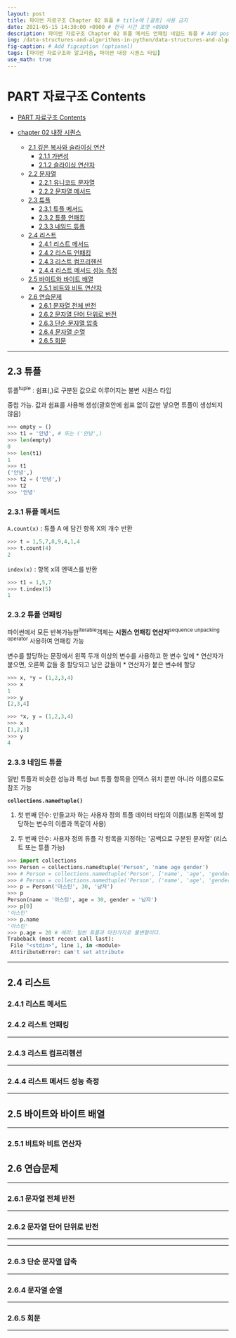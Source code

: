 ```yaml
---
layout: post
title: 파이썬 자료구조 Chapter 02 튜플 # title에 [괄호] 사용 금지
date: 2021-05-15 14:30:00 +0900 # 한국 시간 포맷 +0900
description: 파이썬 자료구조 Chapter 02 튜플 메서드 언패킹 네임드 튜플 # Add post description (optional)
img: /data-structures-and-algorithms-in-python/data-structures-and-algorithms-in-python.png # Add image post (optional)
fig-caption: # Add figcaption (optional)
tags: [파이썬 자료구조와 알고리즘, 파이썬 내장 시퀀스 타입]
use_math: true
---
```

# PART 자료구조 Contents

- [PART 자료구조 Contents](#part-자료구조-contents)

- [chapter 02 내장 시퀀스](https://sharpswan.github.io/python-chapter02-copy-slicing/#chapter-02-%EB%82%B4%EC%9E%A5-%EC%8B%9C%ED%80%80%EC%8A%A4)
  - [2.1 깊은 복사와 슬라이싱 연산](https://sharpswan.github.io/python-chapter02-copy-slicing/#21-%EA%B9%8A%EC%9D%80-%EB%B3%B5%EC%82%AC%EC%99%80-%EC%8A%AC%EB%9D%BC%EC%9D%B4%EC%8B%B1-%EC%97%B0%EC%82%B0)
    - [2.1.1 가변성](https://sharpswan.github.io/python-chapter02-copy-slicing/#211-%EA%B0%80%EB%B3%80%EC%84%B1)
    - [2.1.2 슬라이싱 연산자](https://sharpswan.github.io/python-chapter02-copy-slicing/#212-%EC%8A%AC%EB%9D%BC%EC%9D%B4%EC%8B%B1-%EC%97%B0%EC%82%B0%EC%9E%90)
  - [2.2 문자열](https://sharpswan.github.io/python-string/#22-%EB%AC%B8%EC%9E%90%EC%97%B4)
    - [2.2.1 유니코드 문자열](https://sharpswan.github.io/python-string/#221-%EC%9C%A0%EB%8B%88%EC%BD%94%EB%93%9C-%EB%AC%B8%EC%9E%90%EC%97%B4)
    - [2.2.2 문자열 메서드](https://sharpswan.github.io/python-string/#222-%EB%AC%B8%EC%9E%90%EC%97%B4-%EB%A9%94%EC%84%9C%EB%93%9C)    
  - [2.3 튜플](#23-튜플)
    - [2.3.1 튜플 메서드](#231-튜플-메서드)
    - [2.3.2 튜플 언패킹](#232-튜플-언패킹)
    - [2.3.3 네임드 튜플](#233-네임드-튜플)
  - [2.4 리스트](https://sharpswan.github.io/python-list/#24-%EB%A6%AC%EC%8A%A4%ED%8A%B8)
    - [2.4.1 리스트 메서드](https://sharpswan.github.io/python-list/#241-%EB%A6%AC%EC%8A%A4%ED%8A%B8-%EB%A9%94%EC%84%9C%EB%93%9C)
    - [2.4.2 리스트 언패킹](https://sharpswan.github.io/python-list/#242-%EB%A6%AC%EC%8A%A4%ED%8A%B8-%EC%96%B8%ED%8C%A8%ED%82%B9)
    - [2.4.3 리스트 컴프리헨션](https://sharpswan.github.io/python-list/#243-%EB%A6%AC%EC%8A%A4%ED%8A%B8-%EC%BB%B4%ED%94%84%EB%A6%AC%ED%97%A8%EC%85%98)
    - [2.4.4 리스트 메서드 성능 측정](https://sharpswan.github.io/python-list/#244-%EB%A6%AC%EC%8A%A4%ED%8A%B8-%EB%A9%94%EC%84%9C%EB%93%9C-%EC%84%B1%EB%8A%A5-%EC%B8%A1%EC%A0%95)
  - [2.5 바이트와 바이트 배열](https://sharpswan.github.io/python-chapter02-byte/#25-%EB%B0%94%EC%9D%B4%ED%8A%B8%EC%99%80-%EB%B0%94%EC%9D%B4%ED%8A%B8-%EB%B0%B0%EC%97%B4)
    - [2.5.1 비트와 비트 연산자](https://sharpswan.github.io/python-chapter02-byte/#251-%EB%B9%84%ED%8A%B8%EC%99%80-%EB%B9%84%ED%8A%B8-%EC%97%B0%EC%82%B0%EC%9E%90)
  - [2.6 연습문제](#26-연습문제)
    - [2.6.1 문자열 전체 반전](#261-문자열-전체-반전)
    - [2.6.2 문자열 단어 단위로 반전](#262-문자열-단어-단위로-반전)
    - [2.6.3 단순 문자열 압축](#263-단순-문자열-압축)
    - [2.6.4 문자열 순열](#264-문자열-순열)
    - [2.6.5 회문](#265-회문)

---

## 2.3 튜플

튜플<sup>tuple</sup> : 쉼표(,)로 구분된 값으로 이루어지는 불변 시퀀스 타입

중첩 가능. 값과 쉼표를 사용해 생성(괄호안에 쉼표 없이 값만 넣으면 튜플이 생성되지 않음)

```python
>>> empty = ()
>>> t1 = '안녕', # 또는 ('안녕',)
>>> len(empty)
0
>>> len(t1)
1
>>> t1
('안녕',)
>>> t2 = ('안녕',) 
>>> t2
>>> '안녕'
```

### 2.3.1 튜플 메서드

`A.count(x)` :  튜플 A 에 담긴 항목 X의 개수 반환

```python
>>> t = 1,5,7,8,9,4,1,4
>>> t.count(4)
2
```

`index(x)` : 항목 x의 엔덱스를 반환

```python
>>> t1 = 1,5,7
>>> t.index(5)
1
```

### 2.3.2 튜플 언패킹

파이썬에서 모든 반복가능한<sup>iterable</sup>객체는 **시퀀스 언패킹 연산자**<sup>sequence unpacking operator</sup> 사용하여 언패킹 가능

변수를 할당하는 문장에서 왼쪽 두개 이상의 변수를 사용하고 한 변수 앞에 \* 연산자가 붙으면, 오른쪽 값들 중 할당되고 남은 값들이 \* 연산자가 붙은 변수에 할당

```python
>>> x, *y = (1,2,3,4)
>>> x
1
>>> y
[2,3,4]

>>> *x, y = (1,2,3,4)
>>> x
[1,2,3]
>>> y
4
```

### 2.3.3 네임드 튜플

일반 튜플과 비슷한 성능과 특성 but 튜플 항목을 인덱스 위치 뿐만 아니라 이름으로도 참조 가능

**`collections.namedtuple()`**

1. 첫 번째 인수: 만들고자 하는 사용자 정의 튜플 데이터 타입의 이름(보통 왼쪽에 할당하는 변수의 이름과 똑같이 사용)

2. 두 번째 인수: 사용자 정의 튜플 각 항목을 지정하는 '공백으로 구분된 문자열' (리스트 또는 튜플 가능)

```python
>>> import collections
>>> Person = collections.namedtuple('Person', 'name age gender')
>>> # Person = collections.namedtuple('Person', ['name', 'age', 'gender'])
>>> # Person = collections.namedtuple('Person', ('name', 'age', 'gender'))
>>> p = Person('아스틴', 30, '남자')
>>> p
Person(name = '아스틴', age = 30, gender = '남자')
>>> p[0]
'아스틴'
>>> p.name
'아스틴'
>>> p.age = 20 # 에러: 일반 튜플과 마찬가지로 불변형이다.
Trabeback (most recent call last):
 File "<stdin>", line 1, in <module>
 AttiributeError: can't set attribute
```

---

## 2.4 리스트


### 2.4.1 리스트 메서드



### 2.4.2 리스트 언패킹

---

### 2.4.3 리스트 컴프리헨션

---

### 2.4.4 리스트 메서드 성능 측정

---

## 2.5 바이트와 바이트 배열

---

### 2.5.1 비트와 비트 연산자

## 2.6 연습문제

---

### 2.6.1 문자열 전체 반전

---

### 2.6.2 문자열 단어 단위로 반전

---

---

### 2.6.3 단순 문자열 압축

---

### 2.6.4 문자열 순열


---

### 2.6.5 회문

---


